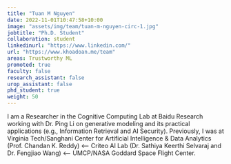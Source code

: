 ```yaml
---
title: "Tuan M Nguyen"
date: 2022-11-01T10:47:58+10:00
image: "assets/img/team/tuan-m-nguyen-circ-1.jpg"
jobtitle: "Ph.D. Student"
collaboration: student
linkedinurl: "https://www.linkedin.com/"
url: "https://www.khoadoan.me/team"
areas: Trustworthy ML
promoted: true
faculty: false
research_assistant: false
urop_assistant: false
phd_student: true
weight: 50
---
```


I am a Researcher in the Cognitive Computing Lab at Baidu Research working with Dr. Ping Li on generative modeling and its practical applications (e.g., Information Retrieval and AI Security). Previously, I was at Virginia Tech/Sanghani Center for Artificial Intelligence & Data Analytics (Prof. Chandan K. Reddy) ⟵ Criteo AI Lab (Dr. Sathiya Keerthi Selvaraj and Dr. Fengjiao Wang) ⟵ UMCP/NASA Goddard Space Flight Center. 
